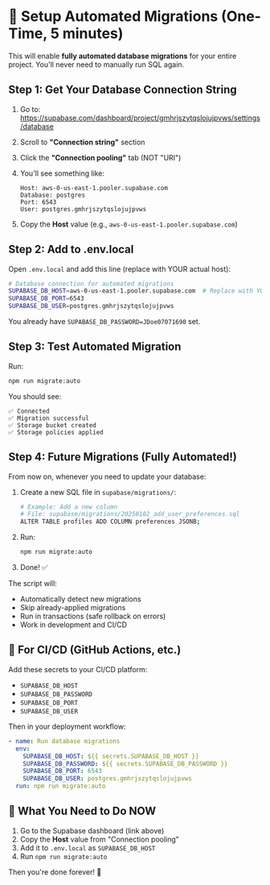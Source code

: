 # 🚀 Setup Automated Migrations (One-Time, 5 minutes)

This will enable **fully automated database migrations** for your entire project. You'll never need to manually run SQL again.

## Step 1: Get Your Database Connection String

1. Go to: https://supabase.com/dashboard/project/gmhrjszytqslojujpvws/settings/database

2. Scroll to **"Connection string"** section

3. Click the **"Connection pooling"** tab (NOT "URI")

4. You'll see something like:
   ```
   Host: aws-0-us-east-1.pooler.supabase.com
   Database: postgres
   Port: 6543
   User: postgres.gmhrjszytqslojujpvws
   ```

5. Copy the **Host** value (e.g., `aws-0-us-east-1.pooler.supabase.com`)

## Step 2: Add to .env.local

Open `.env.local` and add this line (replace with YOUR actual host):

```bash
# Database connection for automated migrations
SUPABASE_DB_HOST=aws-0-us-east-1.pooler.supabase.com  # Replace with YOUR host from dashboard
SUPABASE_DB_PORT=6543
SUPABASE_DB_USER=postgres.gmhrjszytqslojujpvws
```

You already have `SUPABASE_DB_PASSWORD=JDoe07071690` set.

## Step 3: Test Automated Migration

Run:
```bash
npm run migrate:auto
```

You should see:
```
✅ Connected
✅ Migration successful
✅ Storage bucket created
✅ Storage policies applied
```

## Step 4: Future Migrations (Fully Automated!)

From now on, whenever you need to update your database:

1. Create a new SQL file in `supabase/migrations/`:
   ```bash
   # Example: Add a new column
   # File: supabase/migrations/20250102_add_user_preferences.sql
   ALTER TABLE profiles ADD COLUMN preferences JSONB;
   ```

2. Run:
   ```bash
   npm run migrate:auto
   ```

3. Done! ✅

The script will:
- Automatically detect new migrations
- Skip already-applied migrations
- Run in transactions (safe rollback on errors)
- Work in development and CI/CD

## 🔧 For CI/CD (GitHub Actions, etc.)

Add these secrets to your CI/CD platform:
- `SUPABASE_DB_HOST`
- `SUPABASE_DB_PASSWORD`
- `SUPABASE_DB_PORT`
- `SUPABASE_DB_USER`

Then in your deployment workflow:
```yaml
- name: Run database migrations
  env:
    SUPABASE_DB_HOST: ${{ secrets.SUPABASE_DB_HOST }}
    SUPABASE_DB_PASSWORD: ${{ secrets.SUPABASE_DB_PASSWORD }}
    SUPABASE_DB_PORT: 6543
    SUPABASE_DB_USER: postgres.gmhrjszytqslojujpvws
  run: npm run migrate:auto
```

## 📝 What You Need to Do NOW

1. Go to the Supabase dashboard (link above)
2. Copy the **Host** value from "Connection pooling"
3. Add it to `.env.local` as `SUPABASE_DB_HOST`
4. Run `npm run migrate:auto`

Then you're done forever! 🎉
